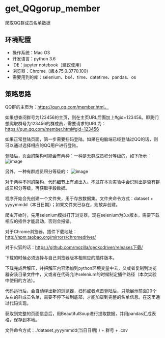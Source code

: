 # get_QQgorup_member
爬取QQ群成员名单数据

## 环境配置
* 操作系统：Mac OS
* 开发语言：python 3.6
* IDE：jupyter notebook（建议使用）
* 浏览器：Chrome（版本75.0.3770.100）
* 需要用到的库：selenium、bs4、time、datetime、pandas、os

## 策略思路
QQ群的主页为：https://qun.qq.com/member.html。

如果想查阅群号为123456的主页，则在主页URL后面加上#gid=123456。即我们想爬取群号为123456的群成员，需要请求的URL为：
https://qun.qq.com/member.html#gid=123456

如果正常登陆页面，第一步需要扫码登陆。如果在电脑端已经登陆过QQ的话，则可以通过选择相应的QQ用户进行登陆。

登陆后，页面的架构可能会有两种：一种是无群成员积分等级的，如下所示：
![image]()

另外，一种有群成员积分等级的：
![image]()

对于两种不同的架构，代码细节上有点出入。不过在本次实验中会识别出是否有群成员积分等级，再获取字段数据。

程序开始会先创建一个文件夹，用于存放数据集。文件夹命令方式：dataset + yyyymmdd（本日日期）；如果文件夹已存在，则放弃创建。

爬虫开始时，先用selenium模拟打开浏览器，现在selenium为3.x版本，需要下载相应的插件才能启动，否则会报错。

对于Chrome浏览器，插件下载地址：http://npm.taobao.org/mirrors/chromedriver/

对于火狐的话：https://github.com/mozilla/geckodriver/releases下载/

下载的时候必须选择与自己浏览器版本相照应的插件版本。

下载完成后解压，并把解压内容添加到python环境变量中去，又或者复制到浏览器安装目录文件中，又或者在代码允许selenium的时候制定插件路径（本次实验中使用的方法）。

代码运行后，会自动弹出新的浏览器，扫码或者点击登陆后，只能展示前面20个左右的群成员名单，需要不停下拉到底部，才能加载到完整的名单信息。在这里通过代码实现。

获取到完整的页面信息后，用BeautifulSoup进行提取数据，并用pandas汇成表格，保存到本地。 

文件命令方式：./dataset_yyyymmdd(当日日期) / + 群号 + .csv
